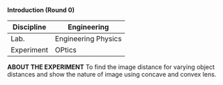 **Introduction (Round 0)**

| Discipline  | Engineering |
| ------------- | ------------- |
| Lab.  | Engineering Physics  |
| Experiment  | OPtics  |

**ABOUT THE EXPERIMENT**
To find the image distance for varying object distances and show the nature of image using concave and convex lens. 
